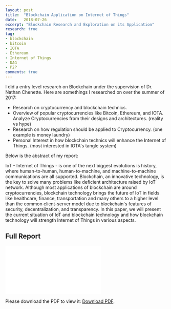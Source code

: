 ```yaml
---
layout: post
title:  "Blockchain Application on Internet of Things"
date:   2018-07-26
excerpt: "Blockchain Research and Exploration on its Application"
research: true
tag:
- blockchain
- bitcoin
- IOTA
- Ethereum
- Internet of Things
- DAG
- P2P
comments: true
---
```


I did a entry level research on Blockchain under the supervision of Dr. Nathan Chenette. Here are somethings I researched on over the summer of 2017:
<ul>
<li>Research on cryptocurrency and blockchain technics.</li>
<li>Overview of popular cryptocurrencies like Bitcoin, Ethereum, and IOTA. Analyze Cryptocurrencies from their designs and architectures. (reality vs hype)</li>
<li>Research on how regulation should be applied to Cryptocurrency. (one example is money laundry)</li>
<li>Personal Interest in how blockchain technics will enhance the Internet of Things. (most interested in IOTA's tangle system)</li>
</ul>

Below is the abstract of my report:

IoT - Internet of Things - is one of the next biggest evolutions is history, where human-to-human, human-to-machine, and machine-to-machine communications are all supported. Blockchain, an innovative technology, is the key to solve many problems like deficient architecture raised by IoT network. Although most applications of blockchain are around cryptocurrencies, blockchain technology brings the future of IoT in fields like healthcare, finance, transportation and many others to a higher level than the common client-server model due to blockchain's features of security, decentralization, and transparency. In this paper, we will present the current situation of IoT and blockchain technology and how blockchain technology will strength Internet of Things in various aspects.

## Full Report
<object data="/assets/research/Blockchain_Application_on_Internet_of_Things.pdf" type="application/pdf" width="300px" height="300px">
  <embed src="/assets/research/Blockchain_Application_on_Internet_of_Things.pdf">
      <p>Please download the PDF to view it: <a href="/assets/Projects/Blockchain_Application_on_Internet_of_Things.pdf">Download PDF</a>.</p>
  </embed>
</object>
